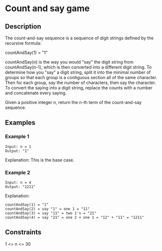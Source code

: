 # Count and say game

## Description

The count-and-say sequence is a sequence of digit strings defined by the recursive formula:

countAndSay(1) = "1"

countAndSay(n) is the way you would "say" the digit string from countAndSay(n-1), which is then converted into a different digit string.
To determine how you "say" a digit string, split it into the minimal number of groups so that each group is a contiguous section all of the same character. Then for each group, say the number of characters, then say the character. To convert the saying into a digit string, replace the counts with a number and concatenate every saying.


Given a positive integer n, return the n-th term of the count-and-say sequence.

## Examples

### Example 1

    Input: n = 1
    Output: "1"

Explanation: This is the base case.

### Example 2

    Input: n = 4
    Output: "1211"

Explanation:

    countAndSay(1) = "1"
    countAndSay(2) = say "1" = one 1 = "11"
    countAndSay(3) = say "11" = two 1's = "21"
    countAndSay(4) = say "21" = one 2 + one 1 = "12" + "11" = "1211"


## Constraints

1 <= n <= 30
